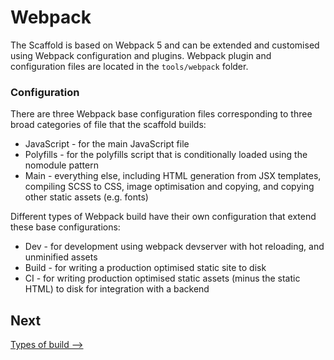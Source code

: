 # Webpack

The Scaffold is based on Webpack 5 and can be extended and customised using Webpack configuration and plugins. Webpack plugin and configuration files are located in the `tools/webpack` folder.

### Configuration
There are three Webpack base configuration files corresponding to three broad categories of file that the scaffold builds:
- JavaScript - for the main JavaScript file
- Polyfills - for the polyfills script that is conditionally loaded using the nomodule pattern
- Main - everything else, including HTML generation from JSX templates, compiling SCSS to CSS, image optimisation and copying, and copying other static assets (e.g. fonts)

Different types of Webpack build have their own configuration that extend these base configurations:
- Dev - for development using webpack devserver with hot reloading, and unminified assets
- Build - for writing a production optimised static site to disk
- CI - for writing production optimised static assets (minus the static HTML) to disk for integration with a backend


## Next
[Types of build ⟶](./types-of-build.md)